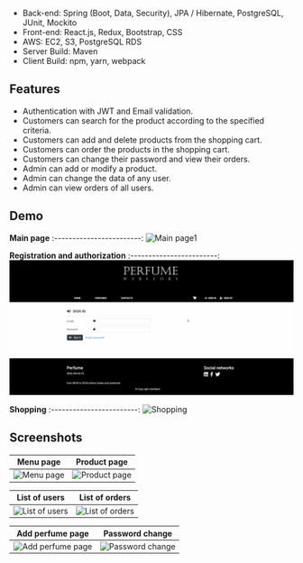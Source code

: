 


* Back-end: Spring (Boot, Data, Security), JPA / Hibernate, PostgreSQL, JUnit, Mockito
* Front-end: React.js, Redux, Bootstrap, CSS
* AWS: EC2, S3, PostgreSQL RDS
* Server Build: Maven
* Client Build: npm, yarn, webpack

## Features

* Authentication with JWT and Email validation.
* Customers can search for the product according to the specified criteria.
* Customers can add and delete products from the shopping cart.
* Customers can order the products in the shopping cart.
* Customers can change their password and view their orders.
* Admin can add or modify a product.
* Admin can change the data of any user.
* Admin can view orders of all users.

## Demo

**Main page**
:------------------------:
![Main page1](gif/1_Home.gif)

**Registration and authorization**
:------------------------:
![R&A](gif/2_Reg.gif)

**Shopping**
:------------------------:
![Shopping](gif/3_Shopping.gif)

## Screenshots

Menu page      |  Product page
:------------------------:|:-------------------------:
![Menu page](https://i.ibb.co/tCXNx2b/0-menu-page.png)  |  ![Product page](https://i.ibb.co/wp7PHrP/1-product-page.png)

List of users      |  List of orders
:------------------------:|:-------------------------:
![List of users](https://i.ibb.co/n0LHcL4/2-List-of-users.png)  |  ![List of orders](https://i.ibb.co/th6HPVH/4-list-of-orders.png)

Add perfume page     |  Password change
:------------------------:|:-------------------------:
![Add perfume page](https://i.ibb.co/HVxnxpC/3-add-perfume.png)  |  ![Password change](https://i.ibb.co/Vgtkj0w/5-password-change.png)


















